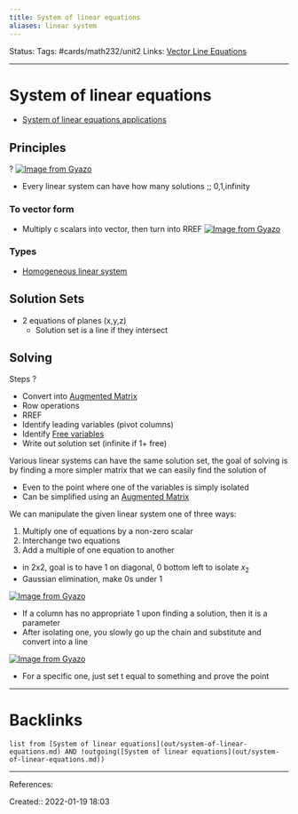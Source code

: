 ```yaml
---
title: System of linear equations
aliases: linear system
---
```

Status:
Tags: #cards/math232/unit2
Links: [Vector Line Equations](out/vector-line-equations.md)
___

# System of linear equations
- [System of linear equations applications](out/system-of-linear-equations-applications.md)
## Principles
?
[![Image from Gyazo](https://i.gyazo.com/209b50e43cbb909696219fedc1bb124d.png)](https://gyazo.com/209b50e43cbb909696219fedc1bb124d)
- Every linear system can have how many solutions ;; 0,1,infinity
<!--SR:!2022-03-10,28,190-->
### To vector form
- Multiply c scalars into vector, then turn into RREF
[![Image from Gyazo](https://i.gyazo.com/45fab683d47571b1f4811df6046bd807.png)](https://gyazo.com/45fab683d47571b1f4811df6046bd807)
### Types
- [Homogeneous linear system](out/homogeneous-linear-system.md)

## Solution Sets
- 2 equations of planes (x,y,z)
	- Solution set is a line if they intersect

## Solving
Steps
?
- Convert into [Augmented Matrix](out/augmented-matrix.md)
- Row operations
- RREF
- Identify leading variables (pivot columns)
- Identify [Free variables](out/free-variables.md)
- Write out solution set (infinite if 1+ free)
<!--SR:!2022-02-21,11,150-->

Various linear systems can have the same solution set, the goal of solving is by finding a more simpler matrix that we can easily find the solution of
- Even to the point where one of the variables is simply isolated
- Can be simplified using an [Augmented Matrix](out/augmented-matrix.md)

We can manipulate the given linear system one of three ways:
1. Multiply one of equations by a non-zero scalar
2. Interchange two equations
3. Add a multiple of one equation to another

- in 2x2, goal is to have 1 on diagonal, 0 bottom left to isolate $x_2$
- Gaussian elimination, make 0s under 1

[![Image from Gyazo](https://i.gyazo.com/d11b9cd76d1d4287736780cfcc0a34ac.png)](https://gyazo.com/d11b9cd76d1d4287736780cfcc0a34ac)
- If a column has no appropriate 1 upon finding a solution, then it is a parameter
- After isolating one, you slowly go up the chain and substitute and convert into a line

[![Image from Gyazo](https://i.gyazo.com/2358bb2cf6b447cf6a02982676f80737.png)](https://gyazo.com/2358bb2cf6b447cf6a02982676f80737)
- For a specific one, just set t equal to something and prove the point
___

# Backlinks
```dataview
list from [System of linear equations](out/system-of-linear-equations.md) AND !outgoing([System of linear equations](out/system-of-linear-equations.md))
```
___
References:

Created:: 2022-01-19 18:03
